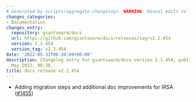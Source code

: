 ```yaml
---
# Generated by scripts/aggregate-changelogs. WARNING: Manual edits to this files will be overwritten.
changes_categories:
- Documentation
changes_entry:
  repository: giantswarm/docs
  url: https://github.com/giantswarm/docs/releases/tag/v2.2.454
  version: 2.2.454
  version_tag: v2.2.454
date: '2022-05-31T06:30:09+00:00'
description: Changelog entry for giantswarm/docs version 2.2.454, published on 31
  May 2022, 06:30.
title: docs release v2.2.454
---
```


- Adding migration steps and additional doc improvements for IRSA ([#1455](https://github.com/giantswarm/docs/pull/1455))
